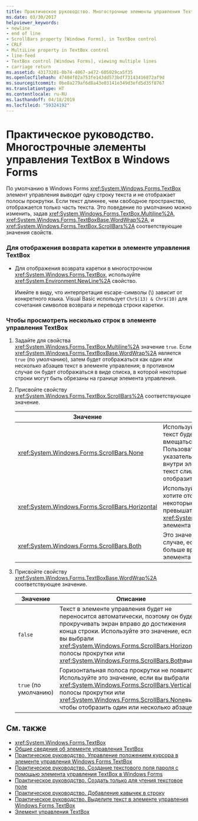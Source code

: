 ```yaml
---
title: Практическое руководство. Многострочные элементы управления TextBox в Windows Forms
ms.date: 03/30/2017
helpviewer_keywords:
- newline
- end of line
- ScrollBars property [Windows Forms], in TextBox control
- CRLF
- MultiLine property in TextBox control
- line-feed
- TextBox control [Windows Forms], viewing multiple lines
- carriage return
ms.assetid: 43173201-0b74-4067-a472-605029ca5f35
ms.openlocfilehash: 47404f02a753fe143dd573bdf73143416872af9d
ms.sourcegitcommit: 0be8a279af6d8a43e03141e349d3efd5d35f8767
ms.translationtype: HT
ms.contentlocale: ru-RU
ms.lasthandoff: 04/18/2019
ms.locfileid: "59324192"
---
```

# <a name="how-to-view-multiple-lines-in-the-windows-forms-textbox-control"></a>Практическое руководство. Многострочные элементы управления TextBox в Windows Forms
По умолчанию в Windows Forms <xref:System.Windows.Forms.TextBox> элемент управления выводит одну строку текста и не отображает полосы прокрутки. Если текст длиннее, чем свободное пространство, отображается только часть текста. Это поведение по умолчанию можно изменить, задав <xref:System.Windows.Forms.TextBox.Multiline%2A>, <xref:System.Windows.Forms.TextBoxBase.WordWrap%2A>, и <xref:System.Windows.Forms.TextBox.ScrollBars%2A> соответствующие значения свойств.  
  
### <a name="to-display-a-carriage-return-in-the-textbox-control"></a>Для отображения возврата каретки в элементе управления TextBox  
  
-   Для отображения возврата каретки в многострочном <xref:System.Windows.Forms.TextBox>, используйте <xref:System.Environment.NewLine%2A> свойство.  
  
     Имейте в виду, что интерпретация escape-символы (\\) зависит от конкретного языка. Visual Basic использует `Chr$(13) & Chr$(10)` для сочетания символов возврата и перевода строки каретки.  
  
### <a name="to-view-multiple-lines-in-the-textbox-control"></a>Чтобы просмотреть несколько строк в элементе управления TextBox  
  
1. Задайте для свойства <xref:System.Windows.Forms.TextBox.Multiline%2A> значение `true`. Если <xref:System.Windows.Forms.TextBoxBase.WordWrap%2A> является `true` (по умолчанию), затем будет отображаться как один или несколько абзацев текст в элементе управления; в противном случае он будет отображаться в виде списка, в которой некоторые строки могут быть обрезаны на границе элемента управления.  
  
2. Присвойте свойству <xref:System.Windows.Forms.TextBox.ScrollBars%2A> соответствующее значение.  
  
    |Значение|Описание|  
    |-----------|-----------------|  
    |<xref:System.Windows.Forms.ScrollBars.None>|Используйте это значение, если текст будет выровнен по абзаца, вмещаться элементе управления. Пользователь может использовать указатель мыши для перемещения внутри элемента управления, если текст слишком велика, чтобы отобразить все сразу.|  
    |<xref:System.Windows.Forms.ScrollBars.Horizontal>|Используйте это значение, если вы хотите отобразить список строк, некоторые из которых может превышать ширину <xref:System.Windows.Forms.TextBox> элемента управления.|  
    |<xref:System.Windows.Forms.ScrollBars.Both>|Это значение используется в том случае, если список может быть больше времени, чем высота элемента управления.|  
  
3. Присвойте свойству <xref:System.Windows.Forms.TextBoxBase.WordWrap%2A> соответствующее значение.  
  
    |Значение|Описание|  
    |-----------|-----------------|  
    |`false`|Текст в элементе управления будет не переносится автоматически, поэтому он будет прокручивать экран вправо до достижения конца строки. Используйте это значение, если вы выбрали <xref:System.Windows.Forms.ScrollBars.Horizontal> полосы прокрутки или <xref:System.Windows.Forms.ScrollBars.Both>выше.|  
    |`true` (по умолчанию)|Горизонтальная полоса прокрутки не появится. Используйте это значение, если вы выбрали <xref:System.Windows.Forms.ScrollBars.Vertical> полосы прокрутки или <xref:System.Windows.Forms.ScrollBars.None>выше, чтобы отобразить один или несколько абзацев.|  
  
## <a name="see-also"></a>См. также

- <xref:System.Windows.Forms.TextBox>
- [Общие сведения об элементе управления TextBox](textbox-control-overview-windows-forms.md)
- [Практическое руководство. Управление положением курсора в элементе управления Windows Forms TextBox](how-to-control-the-insertion-point-in-a-windows-forms-textbox-control.md)
- [Практическое руководство. Создание текстового поля пароля с помощью элемента управления TextBox в Windows Forms](how-to-create-a-password-text-box-with-the-windows-forms-textbox-control.md)
- [Практическое руководство. Создать только для чтения текстовое поле](how-to-create-a-read-only-text-box-windows-forms.md)
- [Практическое руководство. Добавление кавычек в строку](how-to-put-quotation-marks-in-a-string-windows-forms.md)
- [Практическое руководство. Выделите текст в элементе управления Windows Forms TextBox](how-to-select-text-in-the-windows-forms-textbox-control.md)
- [Элемент управления TextBox](textbox-control-windows-forms.md)

